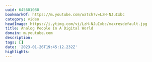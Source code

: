 ```yaml
---
uuid: 645601080
bookmarkOf: https://m.youtube.com/watch?v=LzH-NJuIxbc
category: video
headImage: https://i.ytimg.com/vi/LzH-NJuIxbc/maxresdefault.jpg
title: Analog People In A Digital World
domain: m.youtube.com
description:
tags: []
date: '2023-01-26T19:45:12.232Z'
highlights:
---
```



